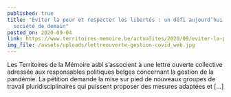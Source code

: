 ```yaml
---
published: true
title: "Éviter la peur et respecter les libertés : un défi aujourd’hui pour la
  société de demain"
posted_on: 2020-09-04
link: https://www.territoires-memoire.be/actualites/2020/09/eviter-la-peur-et-respecter-les-libertes-un-defi-aujourd-hui-pour-la-societe-de-demain/
img_file: /assets/uploads/lettreouverte-gestion-covid_web.jpg
---
```

Les Territoires de la Mémoire asbl s’associent à une lettre ouverte collective adressée aux responsables politiques belges concernant la gestion de la pandémie. La pétition demande la mise sur pied de nouveaux groupes de travail pluridisciplinaires qui puissent proposer des mesures adaptées et [...]